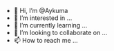 - 👋 Hi, I’m @Aykuma
- 👀 I’m interested in ...
- 🌱 I’m currently learning ...
- 💞️ I’m looking to collaborate on ...
- 📫 How to reach me ...

<!---
Aykuma/Aykuma is a ✨ special ✨ repository because its `README.md` (this file) appears on your GitHub profile.
You can click the Preview link to take a look at your changes.
--->
